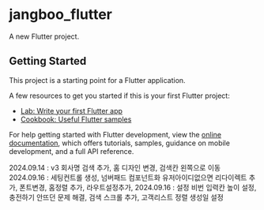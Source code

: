 # jangboo_flutter

A new Flutter project.

## Getting Started

This project is a starting point for a Flutter application.

A few resources to get you started if this is your first Flutter project:

- [Lab: Write your first Flutter app](https://docs.flutter.dev/get-started/codelab)
- [Cookbook: Useful Flutter samples](https://docs.flutter.dev/cookbook)

For help getting started with Flutter development, view the
[online documentation](https://docs.flutter.dev/), which offers tutorials,
samples, guidance on mobile development, and a full API reference.



2024.09.14 : v3 회사명 검색 추가, 홈 디자인 변경, 검색칸 왼쪽으로 이동
2024.09.16 : 세팅컨트롤 생성, 넘버패드 컴포넌트화 유저아이디없으면 리다이렉트 추가, 폰트변경, 홈정렬 추가, 라우트설정추가,
2024.09.16 : 설정 비번 입력칸 높이 설정, 충전하기 안뜨던 문제 해결, 검색 스크롤 추가, 고객리스트 정렬 생성일 설정